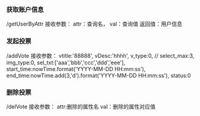 ### 获取账户信息

/getUserByAttr
接收参数：
attr：查询名，
val：查询值
返回值：用户信息

### 发起投票
/addVote
接收参数：
    vtitle:'88888',
    vDesc:'hhhh',
    v_type:0,
    // select_max:3,
    img_type:0,
    sel_txt:['aaa','bbb','ccc','ddd','eee'],
    start_time:nowTime.format('YYYY-MM-DD HH:mm:ss'),
    end_time:nowTime.add(3,'d').format('YYYY-MM-DD HH:mm:ss'),
    status:0      

### 删除投票
/delVote
接收参数：
attr:删除的属性名
val：删除的属性对应值